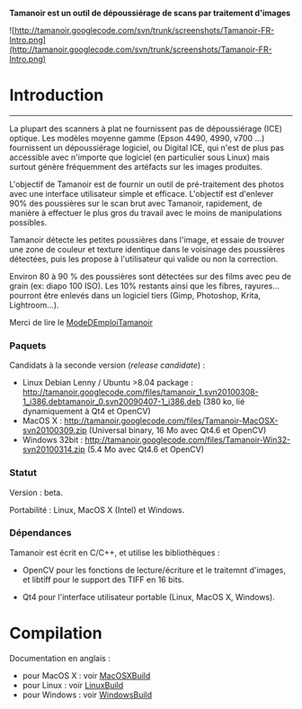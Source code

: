 **Tamanoir est un outil de dépoussiérage de scans par traitement d'images**

![http://tamanoir.googlecode.com/svn/trunk/screenshots/Tamanoir-FR-Intro.png](http://tamanoir.googlecode.com/svn/trunk/screenshots/Tamanoir-FR-Intro.png)

# Introduction #


---


La plupart des scanners à plat ne fournissent pas de dépoussiérage (ICE) optique. Les modèles moyenne gamme (Epson 4490, 4990, v700 ...) fournissent un dépoussiérage logiciel, ou Digital ICE, qui n'est de plus pas accessible avec n'importe que logiciel (en particulier sous Linux) mais surtout génère fréquemment des artéfacts sur les images produites.

L'objectif de Tamanoir est de fournir un outil de pré-traitement des photos avec une interface utilisateur simple et efficace. L'objectif est d'enlever 90% des poussières sur le scan brut avec Tamanoir, rapidement, de manière à effectuer le plus gros du travail avec le moins de manipulations possibles.

Tamanoir détecte les petites poussières dans l'image, et essaie de trouver une zone de couleur et texture identique dans le voisinage des poussières détectées, puis les propose à l'utilisateur qui valide ou non la correction.

Environ 80 à 90 % des poussières sont détectées sur des films avec peu de grain (ex: diapo 100 ISO). Les 10% restants ainsi que les fibres, rayures... pourront être enlevés dans un logiciel tiers (Gimp, Photoshop, Krita, Lightroom...).

Merci de lire le [ModeDEmploiTamanoir](ModeDEmploiTamanoir.md)

### Paquets ###

Candidats à la seconde version (_release candidate_) :
  * Linux Debian Lenny / Ubuntu >8.04 package : http://tamanoir.googlecode.com/files/tamanoir_1.svn20100308-1_i386.debtamanoir_0.svn20090407-1_i386.deb (380 ko, lié dynamiquement à Qt4 et OpenCV)
  * MacOS X : http://tamanoir.googlecode.com/files/Tamanoir-MacOSX-svn20100309.zip (Universal binary, 16 Mo avec Qt4.6 et OpenCV)
  * Windows 32bit : http://tamanoir.googlecode.com/files/Tamanoir-Win32-svn20100314.zip (5.4 Mo avec Qt4.6 et OpenCV)

### Statut ###

Version : beta.

Portabilité : Linux, MacOS X (Intel) et Windows.

### Dépendances ###

Tamanoir est écrit en C/C++, et utilise les bibliothèques :

- OpenCV pour les fonctions de lecture/écriture et le traitemnt d'images, et libtiff pour le support des TIFF en 16 bits.

- Qt4 pour l'interface utilisateur portable (Linux, MacOS X, Windows).

# Compilation #

Documentation en anglais :
  * pour MacOS X : voir [MacOSXBuild](MacOSXBuild.md)
  * pour Linux : voir [LinuxBuild](LinuxBuild.md)
  * pour Windows : voir [WindowsBuild](WindowsBuild.md)